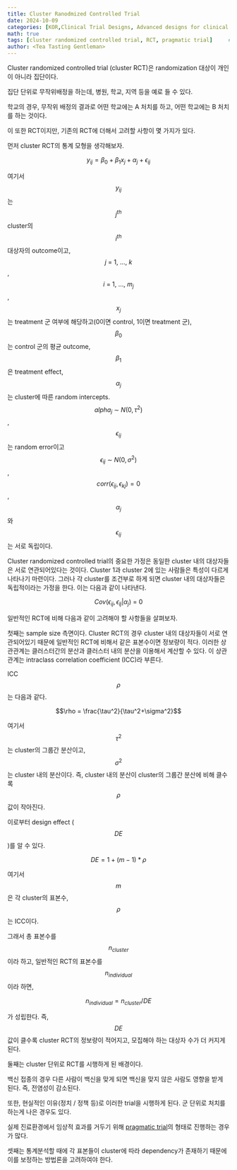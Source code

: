 ```yaml
---
title: Cluster Ranodmized Controlled Trial
date: 2024-10-09
categories: [KOR,Clinical Trial Designs, Advanced designs for clinical trial]
math: true
tags: [cluster randomized controlled trial, RCT, pragmatic trial]     # TAG names should always be lowercase
author: <Tea Tasting Gentleman>
---
```


Cluster randomized controlled trial (cluster RCT)은 randomization 대상이 개인이 아니라 집단이다.

집단 단위로 무작위배정을 하는데, 병원, 학교, 지역 등을 예로 들 수 있다. 

학교의 경우, 무작위 배정의 결과로 어떤 학교에는 A 처치를 하고, 어떤 학교에는 B 처치를 하는 것이다.

이 또한 RCT이지만, 기존의 RCT에 더해서 고려할 사항이 몇 가지가 있다.

먼저 cluster RCT의 통계 모형을 생각해보자.


$$ y_{ij} = \beta_0 + \beta_1 x_j + \alpha_j + \epsilon_{ij} $$


여기서 $$y_{ij}$$는 $$j^{th}$$ cluster의 $$i^{th}$$ 대상자의 outcome이고, $$j\ =\ 1,\ \ldots,\ k$$, $$i\ =\ 1,\ \ldots,\ m_j$$, $$x_j$$는 treatment 군 여부에 해당하고(0이면 control, 1이면 treatment 군), $$\beta_0$$는 control 군의 평균 outcome, $$\beta_1$$은 treatment effect, $$\alpha_j$$는 cluster에 따른 random intercepts. $$alpha_j\ \sim\ N(0,\tau^2)$$, $$\epsilon_{ij}$$는 random error이고 $$\epsilon_{ij}\ \sim\ N(0,\sigma^2)$$, $$corr(\epsilon_{ij},\epsilon_{kj})=0$$, $$\alpha_j$$와 $$\epsilon_{ij}$$는 서로 독립이다. 

Cluster randomized controlled trial의 중요한 가정은 동일한 cluster 내의 대상자들은 서로 연관되어있다는 것이다. Cluster 1과 cluster 2에 있는 사람들은 특성이 다르게 나타나기 마련이다. 그러나 각 cluster를 조건부로 하게 되면 cluster 내의 대상자들은 독립적이라는 가정을 한다. 이는 다음과 같이 나타낸다.


$$Cov(\epsilon_{ij},\epsilon_{lj} | \alpha_j)\ =\ 0$$

일반적인 RCT에 비해 다음과 같이 고려해야 할 사항들을 살펴보자.

첫째는 sample size 측면이다. Cluster RCT의 경우 cluster 내의 대상자들이 서로 연관되어있기 때문에 일반적인 RCT에 비해서 같은 표본수이면 정보량이 적다. 이러한 상관관계는 클러스터간의 분산과 클러스터 내의 분산을 이용해서 계산할 수 있다. 이 상관관계는 intraclass correlation coefficient (ICC)라 부른다.

ICC $$\rho$$는 다음과 같다.


$$\rho = \frac{\tau^2}{\tau^2+\sigma^2}$$


여기서 $$\tau^2$$는 cluster의 그룹간 분산이고, $$\sigma^2$$는 cluster 내의 분산이다. 즉, cluster 내의 분산이 cluster의 그룹간 분산에 비해 클수록 $$\rho$$ 값이 작아진다.

이로부터 design effect ($$DE$$)를 알 수 있다.


$$DE = 1+(m-1)*\rho$$


여기서 $$m$$은 각 cluster의 표본수, $$\rho$$는 ICC이다.

그래서 총 표본수를 $$n_{cluster}$$이라 하고, 일반적인 RCT의 표본수를 $$n_{individual}$$이라 하면,


$$n_{individual} = n_{cluster}/DE$$


가 성립한다. 즉, $$DE$$ 값이 클수록 cluster RCT의 정보량이 적어지고, 모집해야 하는 대상자 수가 더 커지게 된다.

둘째는 cluster 단위로 RCT를 시행하게 된 배경이다. 

백신 접종의 경우 다른 사람이 백신을 맞게 되면 백신을 맞지 않은 사람도 영향을 받게 된다. 즉, 전염성이 감소된다.

또한, 현실적인 이유(정치 / 정책 등)로 이러한 trial을 시행하게 된다. 군 단위로 처치를 하는게 나은 경우도 있다.

실제 진료환경에서 임상적 효과를 거두기 위해 [pragmatic trial](https://tea-tasting-statisticians.github.io/posts/Advanced-designs-for-clinical-trial-2nd-week/)의 형태로 진행하는 경우가 많다.

셋째는 통계분석할 때에 각 표본들이 cluster에 따라 dependency가 존재하기 때문에 이를 보정하는 방법론을 고려하여야 한다.
